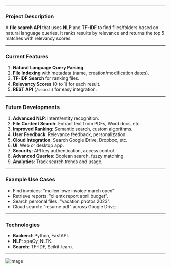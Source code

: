 
---

### **Project Description**
A **file search API** that uses **NLP** and **TF-IDF** to find files/folders based on natural language queries. It ranks results by relevance and returns the top 5 matches with relevancy scores.

---

### **Current Features**
1. **Natural Language Query Parsing**.
2. **File Indexing** with metadata (name, creation/modification dates).
3. **TF-IDF Search** for ranking files.
4. **Relevancy Scores** (0 to 1) for each result.
5. **REST API** (`/search`) for easy integration.

---

### **Future Developments**
1. **Advanced NLP**: Intent/entity recognition.
2. **File Content Search**: Extract text from PDFs, Word docs, etc.
3. **Improved Ranking**: Semantic search, custom algorithms.
4. **User Feedback**: Relevance feedback, personalization.
5. **Cloud Integration**: Search Google Drive, Dropbox, etc.
6. **UI**: Web or desktop app.
7. **Security**: API key authentication, access control.
8. **Advanced Queries**: Boolean search, fuzzy matching.
9. **Analytics**: Track search trends and usage.

---

### **Example Use Cases**
- Find invoices: "mullen lowe invoice march opex".
- Retrieve reports: "clientx report april budget".
- Search personal files: "vacation photos 2023".
- Cloud search: "resume pdf" across Google Drive.

---

### **Technologies**
- **Backend**: Python, FastAPI.
- **NLP**: spaCy, NLTK.
- **Search**: TF-IDF, Scikit-learn.

---


![image](https://github.com/user-attachments/assets/c92cb71d-8c28-4703-8a35-6f9186dc1ef3)
